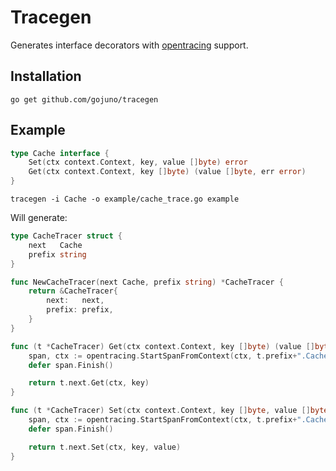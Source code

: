 Tracegen
========

Generates interface decorators with [opentracing](http://opentracing.io) support.

Installation
------------

```
go get github.com/gojuno/tracegen
```

Example
-------

```go
type Cache interface {
	Set(ctx context.Context, key, value []byte) error
	Get(ctx context.Context, key []byte) (value []byte, err error)
}
```

```
tracegen -i Cache -o example/cache_trace.go example
```

Will generate:
```go
type CacheTracer struct {
	next   Cache
	prefix string
}

func NewCacheTracer(next Cache, prefix string) *CacheTracer {
	return &CacheTracer{
		next:   next,
		prefix: prefix,
	}
}

func (t *CacheTracer) Get(ctx context.Context, key []byte) (value []byte, err error) {
	span, ctx := opentracing.StartSpanFromContext(ctx, t.prefix+".Cache.Get")
	defer span.Finish()

	return t.next.Get(ctx, key)
}

func (t *CacheTracer) Set(ctx context.Context, key []byte, value []byte) error {
	span, ctx := opentracing.StartSpanFromContext(ctx, t.prefix+".Cache.Set")
	defer span.Finish()

	return t.next.Set(ctx, key, value)
}
```
